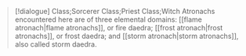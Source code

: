 >[!dialogue] Class;Sorcerer Class;Priest Class;Witch
>Atronachs encountered here are of three elemental domains: [[flame atronach|flame atronachs]], or fire daedra; [[frost atronach|frost atronachs]], or frost daedra; and [[storm atronach|storm atronachs]], also called storm daedra.